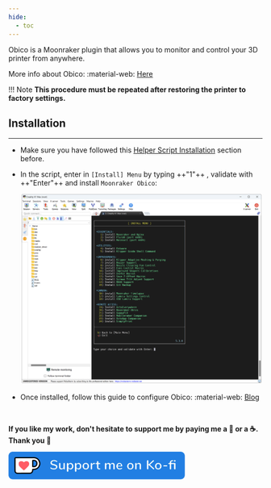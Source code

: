 ```yaml
---
hide:
  - toc
---
```

Obico is a Moonraker plugin that allows you to monitor and control your 3D printer from anywhere.

More info about Obico: :material-web: [Here](https://www.obico.io/)

!!! Note
    **This procedure must be repeated after restoring the printer to factory settings.**


## Installation
<hr>

- Make sure you have followed this <a href="../../helper-script/helper-script-installation">Helper Script Installation</a> section before.

- In the script, enter in `[Install] Menu` by typing ++"1"++ , validate with ++"Enter"++ and install `Moonraker Obico`:

    <img width="900" src="../../assets/img/Creality-Helper-Script/Install_Menu.png">

- Once installed, follow this guide to configure Obico: :material-web: [Blog](https://www.obico.io/blog/remote-access-creality-k1/#link-your-printer-to-obico)

<br />

**If you like my work, don't hesitate to support me by paying me a 🍺 or a ☕. Thank you 🙂**

<a href="https://ko-fi.com/guilouz" target="_blank"><img width="350" src="../../assets/img/home/Ko-fi.png"></a>
